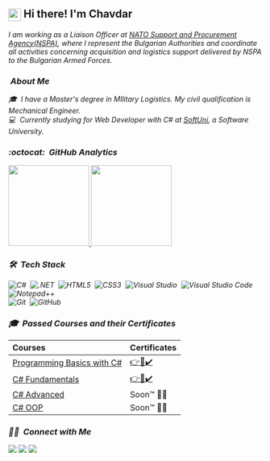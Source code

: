 ## <img src="https://media.giphy.com/media/hvRJCLFzcasrR4ia7z/giphy.gif" width="25px" align="center"> Hi there! I'm Chavdar 
<em>I am working as a Liaison Officer at <a href=https://www.nspa.nato.int/>NATO Support and Procurement Agency(NSPA)</a>, where I represent the Bulgarian Authorities and coordinate all activities concerning acquisition and logistics support delivered by NSPA to the Bulgarian Armed Forces. 

### &nbsp;About Me
🎓 &nbsp;I have a Master's degree in MIlitary Logistics. My civil qualification is Mechanical Engineer.\
💻 &nbsp;Currently studying for Web Developer with C# at <a href="https://softuni.bg/">SoftUni</a>, a Software University.

### :octocat: &nbsp;GitHub Analytics

<p>
<a align="left" href="https://github.com/chivanov">
  <img height="160em" src="https://github-readme-stats-eight-theta.vercel.app/api?username=chivanov&show_icons=true&theme=react&include_all_commits=true&count_private=true "/>
  <img height="160em" src="https://github-readme-stats-eight-theta.vercel.app/api/top-langs/?username=chivanov&layout=compact&langs_count=8&hide=java,r&theme=react "/>
</a>
</p>

### 🛠 &nbsp;Tech Stack

![C#](https://img.shields.io/badge/-C%23-239120?style=flat&logo=c-sharp&logoColor=white)&nbsp;
![.NET](https://img.shields.io/badge/.NET-5C2D91?style=flat&logo=.net&logoColor=white)&nbsp;
![HTML5](https://img.shields.io/badge/HTML5-E34F26?style=flat&logo=html5&logoColor=white)&nbsp;
![CSS3](https://img.shields.io/badge/CSS3-1572B6?&style=flat&logo=css3&logoColor=white)&nbsp;
![Visual Studio](https://img.shields.io/badge/Visual%20Studio-5C2D91?style=flat&logo=visual-studio&logoColor=white)&nbsp;
![Visual Studio Code](https://img.shields.io/badge/Visual%20Studio%20Code-007ACC?style=flat&logo=visual-studio-code&logoColor=white)&nbsp;
![Notepad++](https://img.shields.io/badge/Notepad%2B%2B-90E59A?style=flat&logo=notepad%2B%2B&logoColor=black)&nbsp;\
![Git](https://img.shields.io/badge/Git-F05032?style=flat&logo=git&logoColor=white)&nbsp;
![GitHub](https://img.shields.io/badge/GitHub-181717?style=flat&logo=github&logoColor=white)&nbsp;


<!-- ![Microsoft](https://img.shields.io/badge/Microsoft-666666?style=flat&logo=microsoft&logoColor=white)&nbsp;\
![Microsoft Word](https://img.shields.io/badge/Microsoft_Word-2B579A?style=flat&logo=microsoft-word&logoColor=white)&nbsp;
![Microsoft PowerPoint](https://img.shields.io/badge/Microsoft_PowerPoint-B7472A?style=flat&logo=microsoft-powerpoint&logoColor=white)&nbsp;
![Microsoft Excel](https://img.shields.io/badge/Microsoft_Excel-217346?style=flat&logo=microsoft-excel&logoColor=white)&nbsp;
![Microsoft Visio](https://img.shields.io/badge/Microsoft_Visio-3955A3?style=flat&logo=microsoft-visio&logoColor=white)&nbsp;\
![Photoshop](https://img.shields.io/badge/Photoshop-31A8FF?style=flat&logo=adobe-photoshop&logoColor=white)&nbsp; -->
### 🎓 &nbsp;Passed Courses and their Certificates

|**Courses**|**Certificates**|
|:---|:---|
|<a href="https://softuni.bg/trainings/3503/programming-basics-with-csharp-september-2021" > Programming Basics with C# </a>| <a href="https://softuni.bg/certificates/details/116000/cba07c97"> 👉📜✔️</a> |
|<a href="https://softuni.bg/trainings/3606/programming-fundamentals-with-csharp-january-2022"> C# Fundamentals </a>| <a href="https://softuni.bg/certificates/details/130079/8ed16721"> 👉📜✔️</a> |
|<a href="https://softuni.bg/trainings/2444/csharp-advanced-september-2019"> C# Advanced </a>| Soon™ 👨‍💻 </a> |
|<a href="https://softuni.bg/trainings/2444/csharp-advanced-september-2019"> C# OOP </a>| Soon™ 👨‍💻 </a> |


### 🤝🏻  &nbsp;Connect with Me

<a href="https://www.linkedin.com/in/chavdar-ivanov-0b669a83/"><img src="https://img.shields.io/badge/-Chavdar%20Ivanov-0A66C2?style=flat&logo=linkedin&logoColor=white"/></a>
<a href="mailto:ch.ivanov69@gmail.com"><img src="https://img.shields.io/badge/-ch.ivanov69@gmail.com-EA4335?style=flat&logo=gmail&logoColor=white"/></a>
<a href="https://discord.com/users/Chavdar#5583"><img src="https://img.shields.io/badge/-Chavdar%235583-5865F2?style=flat&logo=discord&logoColor=white"/></a>
<!--  <a href="https://www.reddit.com/user/TerterBG"><img src="https://img.shields.io/badge/-Reddit-FF4500?style=flat&logo=reddit&logoColor=white"/></a> -->
